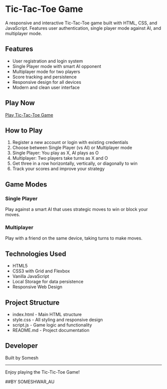 # Tic-Tac-Toe Game

A responsive and interactive Tic-Tac-Toe game built with HTML, CSS, and JavaScript. Features user authentication, single player mode against AI, and multiplayer mode.

## Features

- User registration and login system
- Single Player mode with smart AI opponent
- Multiplayer mode for two players
- Score tracking and persistence
- Responsive design for all devices
- Modern and clean user interface

## Play Now

[Play Tic-Tac-Toe Game](https://someshwar-prox.github.io/tic-tac-toe-game/Tic-Tac-Toe)

## How to Play

1. Register a new account or login with existing credentials
2. Choose between Single Player (vs AI) or Multiplayer mode
3. Single Player: You play as X, AI plays as O
4. Multiplayer: Two players take turns as X and O
5. Get three in a row horizontally, vertically, or diagonally to win
6. Track your scores and improve your strategy

## Game Modes

### Single Player
Play against a smart AI that uses strategic moves to win or block your moves.

### Multiplayer
Play with a friend on the same device, taking turns to make moves.

## Technologies Used

- HTML5
- CSS3 with Grid and Flexbox
- Vanilla JavaScript
- Local Storage for data persistence
- Responsive Web Design

## Project Structure

- index.html - Main HTML structure
- style.css - All styling and responsive design
- script.js - Game logic and functionality
- README.md - Project documentation

## Developer

Built by Somesh

---

Enjoy playing the Tic-Tic-Toe Game!

##BY SOMESHWAR_AU
